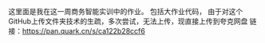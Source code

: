 这里面是我在这一周商务智能实训中的作业。
包括大作业代码，
由于对这个GitHub上传文件夹技术的生疏，多次尝试，无法上传，现直接上传到夸克网盘
链接：https://pan.quark.cn/s/ca122b28ccf6
